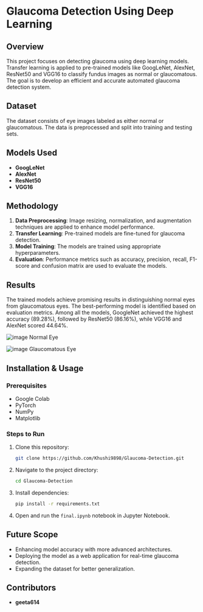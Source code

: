 # Glaucoma Detection Using Deep Learning

## Overview
This project focuses on detecting glaucoma using deep learning models. Transfer learning is applied to pre-trained models like GoogLeNet, AlexNet, ResNet50 and VGG16 to classify fundus images as normal or glaucomatous. The goal is to develop an efficient and accurate automated glaucoma detection system.

## Dataset
The dataset consists of eye images labeled as either normal or glaucomatous. The data is preprocessed and split into training and testing sets.

## Models Used
- **GoogLeNet**
- **AlexNet**
- **ResNet50**
- **VGG16**

## Methodology
1. **Data Preprocessing**: Image resizing, normalization, and augmentation techniques are applied to enhance model performance.
2. **Transfer Learning**: Pre-trained models are fine-tuned for glaucoma detection.
3. **Model Training**: The models are trained using appropriate hyperparameters.
4. **Evaluation**: Performance metrics such as accuracy, precision, recall, F1-score and confusion matrix are used to evaluate the models.

## Results
The trained models achieve promising results in distinguishing normal eyes from glaucomatous eyes. The best-performing model is identified based on evaluation metrics. Among all the models, GoogleNet achieved the highest accuracy (89.28%), followed by ResNet50 (86.16%), while VGG16 and AlexNet scored 44.64%.

![image](https://github.com/user-attachments/assets/5c26ae26-a405-4689-9089-74b34c8540c1)
Normal Eye

![image](https://github.com/user-attachments/assets/a1739481-fcef-43a1-8be5-8e93071045ed)
Glaucomatous Eye

## Installation & Usage
### Prerequisites
- Google Colab
- PyTorch
- NumPy
- Matplotlib

### Steps to Run
1. Clone this repository:
   ```sh
   git clone https://github.com/Khushi9898/Glaucoma-Detection.git
   ```
2. Navigate to the project directory:
   ```sh
   cd Glaucoma-Detection
   ```
3. Install dependencies:
   ```sh
   pip install -r requirements.txt
   ```
4. Open and run the `final.ipynb` notebook in Jupyter Notebook.

## Future Scope
- Enhancing model accuracy with more advanced architectures.
- Deploying the model as a web application for real-time glaucoma detection.
- Expanding the dataset for better generalization.

## Contributors
- **geeta614** 

